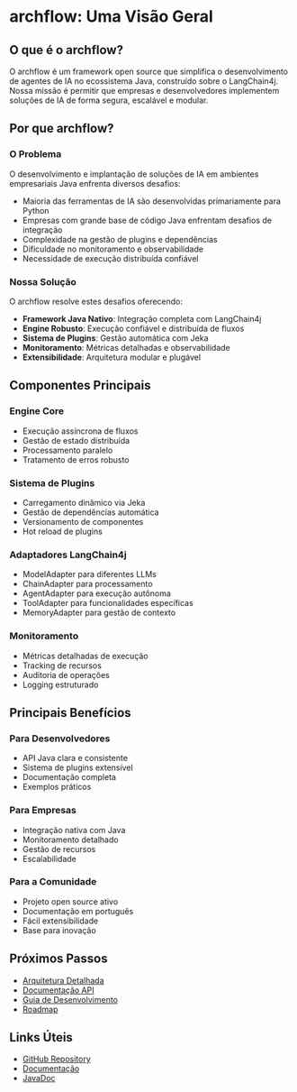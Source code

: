 # archflow: Uma Visão Geral

## O que é o archflow?

O archflow é um framework open source que simplifica o desenvolvimento de agentes de IA no ecossistema Java, construído sobre o LangChain4j. Nossa missão é permitir que empresas e desenvolvedores implementem soluções de IA de forma segura, escalável e modular.

## Por que archflow?

### O Problema

O desenvolvimento e implantação de soluções de IA em ambientes empresariais Java enfrenta diversos desafios:

- Maioria das ferramentas de IA são desenvolvidas primariamente para Python
- Empresas com grande base de código Java enfrentam desafios de integração
- Complexidade na gestão de plugins e dependências
- Dificuldade no monitoramento e observabilidade
- Necessidade de execução distribuída confiável

### Nossa Solução

O archflow resolve estes desafios oferecendo:

- **Framework Java Nativo**: Integração completa com LangChain4j
- **Engine Robusto**: Execução confiável e distribuída de fluxos
- **Sistema de Plugins**: Gestão automática com Jeka
- **Monitoramento**: Métricas detalhadas e observabilidade
- **Extensibilidade**: Arquitetura modular e plugável

## Componentes Principais

### Engine Core
- Execução assíncrona de fluxos
- Gestão de estado distribuída
- Processamento paralelo
- Tratamento de erros robusto

### Sistema de Plugins
- Carregamento dinâmico via Jeka
- Gestão de dependências automática
- Versionamento de componentes
- Hot reload de plugins

### Adaptadores LangChain4j
- ModelAdapter para diferentes LLMs
- ChainAdapter para processamento
- AgentAdapter para execução autônoma
- ToolAdapter para funcionalidades específicas
- MemoryAdapter para gestão de contexto

### Monitoramento
- Métricas detalhadas de execução
- Tracking de recursos
- Auditoria de operações
- Logging estruturado

## Principais Benefícios

### Para Desenvolvedores
- API Java clara e consistente
- Sistema de plugins extensível
- Documentação completa
- Exemplos práticos

### Para Empresas
- Integração nativa com Java
- Monitoramento detalhado
- Gestão de recursos
- Escalabilidade

### Para a Comunidade
- Projeto open source ativo
- Documentação em português
- Fácil extensibilidade
- Base para inovação

## Próximos Passos

- [Arquitetura Detalhada](architecture.md)
- [Documentação API](api/README.md)
- [Guia de Desenvolvimento](development/README.md)
- [Roadmap](roadmap.md)

## Links Úteis

- [GitHub Repository](https://github.com/archflow/archflow)
- [Documentação](https://docs.archflow.org)
- [JavaDoc](https://archflow.github.io/docs/javadoc)